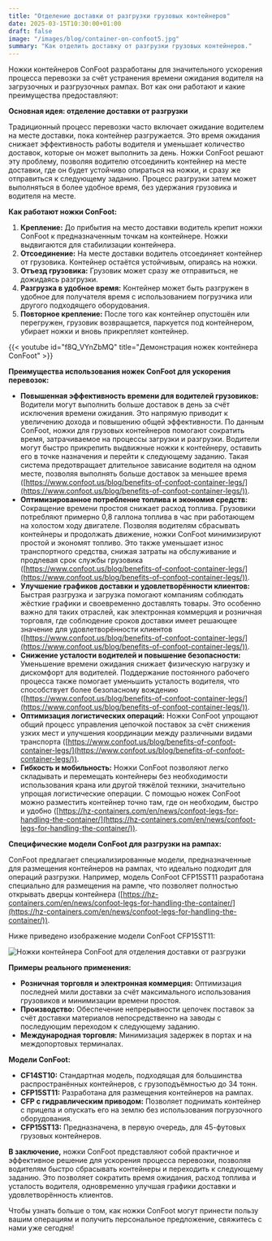 ```yaml
---
title: "Отделение доставки от разгрузки грузовых контейнеров"
date: 2025-03-15T10:30:00+01:00
draft: false
image: "/images/blog/container-on-confoot5.jpg"
summary: "Как отделить доставку от разгрузки грузовых контейнеров."
---
```


Ножки контейнеров ConFoot разработаны для значительного ускорения процесса перевозки за счёт устранения времени ожидания водителя на загрузочных и разгрузочных рампах. Вот как они работают и какие преимущества предоставляют:

**Основная идея: отделение доставки от разгрузки**

Традиционный процесс перевозки часто включает ожидание водителем на месте доставки, пока контейнер разгружается. Это время ожидания снижает эффективность работы водителя и уменьшает количество доставок, которые он может выполнить за день. Ножки ConFoot решают эту проблему, позволяя водителю отсоединить контейнер на месте доставки, где он будет устойчиво опираться на ножки, и сразу же отправиться к следующему заданию. Процесс разгрузки затем может выполняться в более удобное время, без удержания грузовика и водителя на месте.

**Как работают ножки ConFoot:**

1.  **Крепление:** До прибытия на место доставки водитель крепит ножки ConFoot к предназначенным точкам на контейнере. Ножки выдвигаются для стабилизации контейнера.
2.  **Отсоединение:** На месте доставки водитель отсоединяет контейнер от грузовика. Контейнер остаётся устойчивым, опираясь на ножки.
3.  **Отъезд грузовика:** Грузовик может сразу же отправиться, не дожидаясь разгрузки.
4.  **Разгрузка в удобное время:** Контейнер может быть разгружен в удобное для получателя время с использованием погрузчика или другого подходящего оборудования.
5.  **Повторное крепление:** После того как контейнер опустошён или перегружен, грузовик возвращается, паркуется под контейнером, убирает ножки и вновь прикрепляет контейнер.

{{< youtube id="f8Q_VYnZbMQ" title="Демонстрация ножек контейнера ConFoot" >}}

**Преимущества использования ножек ConFoot для ускорения перевозок:**

*   **Повышенная эффективность времени для водителей грузовиков:** Водители могут выполнить больше доставок в день за счёт исключения времени ожидания. Это напрямую приводит к увеличению дохода и повышению общей эффективности. По данным ConFoot, ножки для грузовых контейнеров помогают сократить время, затрачиваемое на процессы загрузки и разгрузки. Водители могут быстро прикрепить выдвижные ножки к контейнеру, оставить его в точке назначения и перейти к следующему заданию. Такая система предотвращает длительное зависание водителя на одном месте, позволяя выполнять больше доставок за меньшее время ([https://www.confoot.us/blog/benefits-of-confoot-container-legs/](https://www.confoot.us/blog/benefits-of-confoot-container-legs/)).
*   **Оптимизированное потребление топлива и экономия средств:** Сокращение времени простоя снижает расход топлива. Грузовики потребляют примерно 0,8 галлона топлива в час при работающем на холостом ходу двигателе. Позволяя водителям сбрасывать контейнеры и продолжать движение, ножки ConFoot минимизируют простой и экономят топливо. Это также уменьшает износ транспортного средства, снижая затраты на обслуживание и продлевая срок службы грузовика ([https://www.confoot.us/blog/benefits-of-confoot-container-legs/](https://www.confoot.us/blog/benefits-of-confoot-container-legs/)).
*   **Улучшение графиков доставки и удовлетворённости клиентов:** Быстрая разгрузка и загрузка помогают компаниям соблюдать жёсткие графики и своевременно доставлять товары. Это особенно важно для таких отраслей, как электронная коммерция и розничная торговля, где соблюдение сроков доставки имеет решающее значение для удовлетворённости клиентов ([https://www.confoot.us/blog/benefits-of-confoot-container-legs/](https://www.confoot.us/blog/benefits-of-confoot-container-legs/)).
*   **Снижение усталости водителей и повышение безопасности:** Уменьшение времени ожидания снижает физическую нагрузку и дискомфорт для водителей. Поддержание постоянного рабочего процесса также помогает уменьшить усталость водителя, что способствует более безопасному вождению ([https://www.confoot.us/blog/benefits-of-confoot-container-legs/](https://www.confoot.us/blog/benefits-of-confoot-container-legs/)).
*   **Оптимизация логистических операций:** Ножки ConFoot упрощают общий процесс управления цепочкой поставок за счёт снижения узких мест и улучшения координации между различными видами транспорта ([https://www.confoot.us/blog/benefits-of-confoot-container-legs/](https://www.confoot.us/blog/benefits-of-confoot-container-legs/)).
*   **Гибкость и мобильность:** Ножки ConFoot позволяют легко складывать и перемещать контейнеры без необходимости использования крана или другой тяжёлой техники, значительно упрощая логистические операции. С помощью ножек ConFoot можно разместить контейнер точно там, где он необходим, быстро и удобно ([https://hz-containers.com/en/news/confoot-legs-for-handling-the-container/](https://hz-containers.com/en/news/confoot-legs-for-handling-the-container/)).

**Специфические модели ConFoot для разгрузки на рампах:**

ConFoot предлагает специализированные модели, предназначенные для размещения контейнеров на рампах, что идеально подходит для операций разгрузки. Например, модель ConFoot CFP15ST11 разработана специально для размещения на рампе, что позволяет полностью открывать дверцы контейнера ([https://hz-containers.com/en/news/confoot-legs-for-handling-the-container/](https://hz-containers.com/en/news/confoot-legs-for-handling-the-container/)).

Ниже приведено изображение модели ConFoot CFP15ST11:

![Ножки контейнера ConFoot для отделения доставки от разгрузки](/images/blog/container-on-confoot-unloading2.jpg)

**Примеры реального применения:**

*   **Розничная торговля и электронная коммерция:** Оптимизация последней мили доставки за счёт максимального использования грузовиков и минимизации времени простоя.
*   **Производство:** Обеспечение непрерывности цепочек поставок за счёт доставки материалов непосредственно на заводы с последующим переходом к следующему заданию.
*   **Международная торговля:** Минимизация задержек в портах и на междопортовых терминалах.

**Модели ConFoot:**

*   **CF14ST10:** Стандартная модель, подходящая для большинства распространённых контейнеров, с грузоподъёмностью до 34 тонн.
*   **CFP15ST11:** Разработана для размещения контейнеров на рампах.
*   **CFP с гидравлическим приводом:** Позволяет поднимать контейнер с прицепа и опускать его на землю без использования погрузочного оборудования.
*   **CFP15ST13:** Предназначена, в первую очередь, для 45-футовых грузовых контейнеров.

**В заключение,** ножки ConFoot представляют собой практичное и эффективное решение для ускорения процесса перевозки, позволяя водителям быстро сбрасывать контейнеры и переходить к следующему заданию. Это позволяет сократить время ожидания, расход топлива и усталость водителя, одновременно улучшая графики доставки и удовлетворённость клиентов.

Чтобы узнать больше о том, как ножки ConFoot могут принести пользу вашим операциям и получить персональное предложение, свяжитесь с нами уже сегодня!